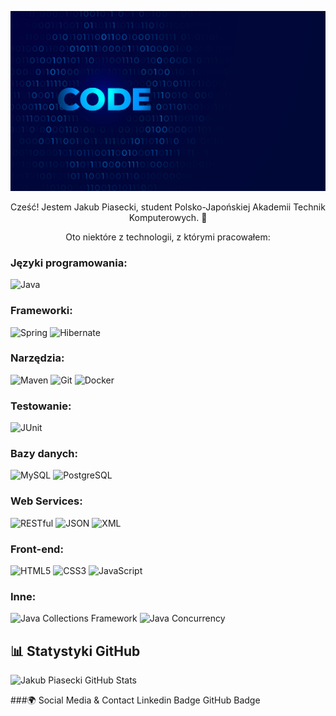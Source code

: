 ![Jakub Piasecki](https://github.com/JakubPiasecki/JakubPiasecki/blob/main/github.jpg)
<div align="center">

Cześć! Jestem Jakub Piasecki, student Polsko-Japońskiej Akademii Technik Komputerowych. :wave:

Oto niektóre z technologii, z którymi pracowałem:
</div>

### Języki programowania:
![Java](https://img.shields.io/badge/-Java-007396?style=for-the-badge&logo=java&logoColor=white)

### Frameworki:
![Spring](https://img.shields.io/badge/-Spring-6DB33F?style=for-the-badge&logo=spring&logoColor=white)
![Hibernate](https://img.shields.io/badge/-Hibernate-59666C?style=for-the-badge&logo=hibernate&logoColor=white)

### Narzędzia:
![Maven](https://img.shields.io/badge/-Maven-C71A36?style=for-the-badge&logo=apache-maven&logoColor=white)
![Git](https://img.shields.io/badge/-Git-F05032?style=for-the-badge&logo=git&logoColor=white)
![Docker](https://img.shields.io/badge/-Docker-2496ED?style=for-the-badge&logo=docker&logoColor=white)

### Testowanie:
![JUnit](https://img.shields.io/badge/-JUnit-25A162?style=for-the-badge&logo=junit5&logoColor=white)

### Bazy danych:
![MySQL](https://img.shields.io/badge/-MySQL-4479A1?style=for-the-badge&logo=mysql&logoColor=white)
![PostgreSQL](https://img.shields.io/badge/-PostgreSQL-336791?style=for-the-badge&logo=postgresql&logoColor=white)

### Web Services:
![RESTful](https://img.shields.io/badge/-RESTful-43853D?style=for-the-badge)
![JSON](https://img.shields.io/badge/-JSON-000000?style=for-the-badge&logo=json&logoColor=white)
![XML](https://img.shields.io/badge/-XML-F44717?style=for-the-badge&logo=xml&logoColor=white)

### Front-end:
![HTML5](https://img.shields.io/badge/-HTML5-E34F26?style=for-the-badge&logo=html5&logoColor=white)
![CSS3](https://img.shields.io/badge/-CSS3-1572B6?style=for-the-badge&logo=css3&logoColor=white)
![JavaScript](https://img.shields.io/badge/-JavaScript-F7DF1E?style=for-the-badge&logo=javascript&logoColor=black)

### Inne:
![Java Collections Framework](https://img.shields.io/badge/-Java_Collections_Framework-ED8B00?style=for-the-badge)
![Java Concurrency](https://img.shields.io/badge/-Java_Concurrency-007396?style=for-the-badge)

## 📊 Statystyki GitHub

![Jakub Piasecki GitHub Stats](https://github-readme-stats.vercel.app/api?username=JakubPiasecki&show_icons=true&theme=tokyonight)

###:earth_africa: Social Media & Contact
Linkedin Badge
GitHub Badge


